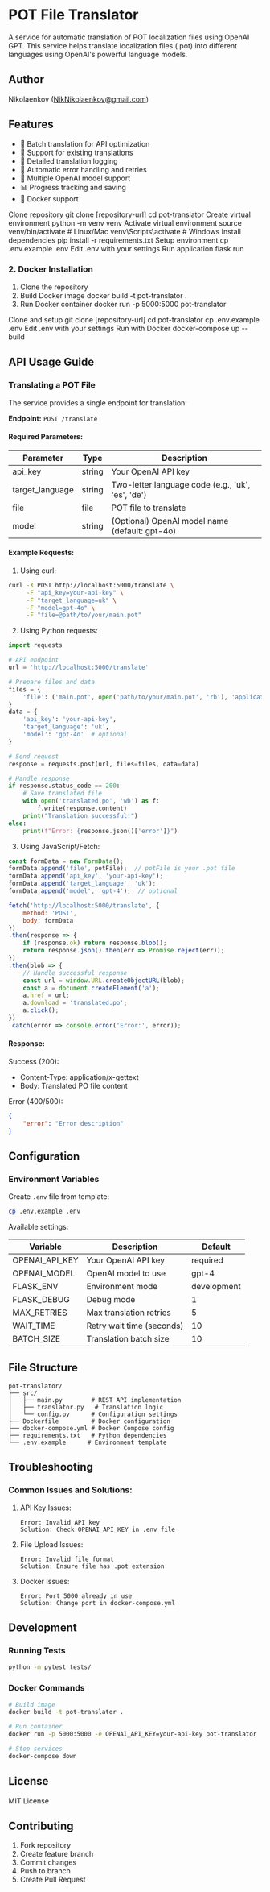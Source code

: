 # POT File Translator

A service for automatic translation of POT localization files using OpenAI GPT. This service helps translate localization files (.pot) into different languages using OpenAI's powerful language models.

## Author
Nikolaenkov (NikNikolaenkov@gmail.com)

## Features

- 🚀 Batch translation for API optimization
- 💾 Support for existing translations
- 📝 Detailed translation logging
- 🔄 Automatic error handling and retries
- 🔧 Multiple OpenAI model support
- 📊 Progress tracking and saving
- 🐳 Docker support

Clone repository
git clone [repository-url]
cd pot-translator
Create virtual environment
python -m venv venv
Activate virtual environment
source venv/bin/activate # Linux/Mac
venv\Scripts\activate # Windows
Install dependencies
pip install -r requirements.txt
Setup environment
cp .env.example .env
Edit .env with your settings
Run application
flask run

### 2. Docker Installation

1. Clone the repository
2. Build Docker image
docker build -t pot-translator .
3. Run Docker container
docker run -p 5000:5000 pot-translator

Clone and setup
git clone [repository-url]
cd pot-translator
cp .env.example .env
Edit .env with your settings
Run with Docker
docker-compose up --build

## API Usage Guide

### Translating a POT File

The service provides a single endpoint for translation:

**Endpoint:** `POST /translate`

#### Required Parameters:

| Parameter | Type | Description |
|-----------|------|-------------|
| api_key | string | Your OpenAI API key |
| target_language | string | Two-letter language code (e.g., 'uk', 'es', 'de') |
| file | file | POT file to translate |
| model | string | (Optional) OpenAI model name (default: gpt-4o) |

#### Example Requests:

1. Using curl:
```bash
curl -X POST http://localhost:5000/translate \
     -F "api_key=your-api-key" \
     -F "target_language=uk" \
     -F "model=gpt-4o" \
     -F "file=@path/to/your/main.pot"
```

2. Using Python requests:
```python
import requests

# API endpoint
url = 'http://localhost:5000/translate'

# Prepare files and data
files = {
    'file': ('main.pot', open('path/to/your/main.pot', 'rb'), 'application/x-gettext')
}
data = {
    'api_key': 'your-api-key',
    'target_language': 'uk',
    'model': 'gpt-4o'  # optional
}

# Send request
response = requests.post(url, files=files, data=data)

# Handle response
if response.status_code == 200:
    # Save translated file
    with open('translated.po', 'wb') as f:
        f.write(response.content)
    print("Translation successful!")
else:
    print(f"Error: {response.json()['error']}")
```

3. Using JavaScript/Fetch:
```javascript
const formData = new FormData();
formData.append('file', potFile);  // potFile is your .pot file
formData.append('api_key', 'your-api-key');
formData.append('target_language', 'uk');
formData.append('model', 'gpt-4');  // optional

fetch('http://localhost:5000/translate', {
    method: 'POST',
    body: formData
})
.then(response => {
    if (response.ok) return response.blob();
    return response.json().then(err => Promise.reject(err));
})
.then(blob => {
    // Handle successful response
    const url = window.URL.createObjectURL(blob);
    const a = document.createElement('a');
    a.href = url;
    a.download = 'translated.po';
    a.click();
})
.catch(error => console.error('Error:', error));
```

#### Response:

Success (200):
- Content-Type: application/x-gettext
- Body: Translated PO file content

Error (400/500):
```json
{
    "error": "Error description"
}
```

## Configuration

### Environment Variables

Create `.env` file from template:
```bash
cp .env.example .env
```

Available settings:

| Variable | Description | Default |
|----------|-------------|---------|
| OPENAI_API_KEY | Your OpenAI API key | required |
| OPENAI_MODEL | OpenAI model to use | gpt-4 |
| FLASK_ENV | Environment mode | development |
| FLASK_DEBUG | Debug mode | 1 |
| MAX_RETRIES | Max translation retries | 5 |
| WAIT_TIME | Retry wait time (seconds) | 10 |
| BATCH_SIZE | Translation batch size | 10 |

## File Structure
```
pot-translator/
├── src/
│   ├── main.py        # REST API implementation
│   ├── translator.py   # Translation logic
│   └── config.py      # Configuration settings
├── Dockerfile         # Docker configuration
├── docker-compose.yml # Docker Compose config
├── requirements.txt   # Python dependencies
└── .env.example      # Environment template
```

## Troubleshooting

### Common Issues and Solutions:

1. API Key Issues:
   ```
   Error: Invalid API key
   Solution: Check OPENAI_API_KEY in .env file
   ```

2. File Upload Issues:
   ```
   Error: Invalid file format
   Solution: Ensure file has .pot extension
   ```

3. Docker Issues:
   ```
   Error: Port 5000 already in use
   Solution: Change port in docker-compose.yml
   ```

## Development

### Running Tests
```bash
python -m pytest tests/
```

### Docker Commands
```bash
# Build image
docker build -t pot-translator .

# Run container
docker run -p 5000:5000 -e OPENAI_API_KEY=your-api-key pot-translator

# Stop services
docker-compose down
```

## License

MIT License

## Contributing

1. Fork repository
2. Create feature branch
3. Commit changes
4. Push to branch
5. Create Pull Request